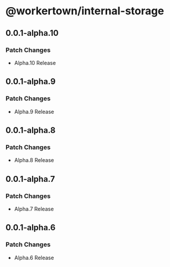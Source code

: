 # @workertown/internal-storage

## 0.0.1-alpha.10

### Patch Changes

- Alpha.10 Release

## 0.0.1-alpha.9

### Patch Changes

- Alpha.9 Release

## 0.0.1-alpha.8

### Patch Changes

- Alpha.8 Release

## 0.0.1-alpha.7

### Patch Changes

- Alpha.7 Release

## 0.0.1-alpha.6

### Patch Changes

- Alpha.6 Release
